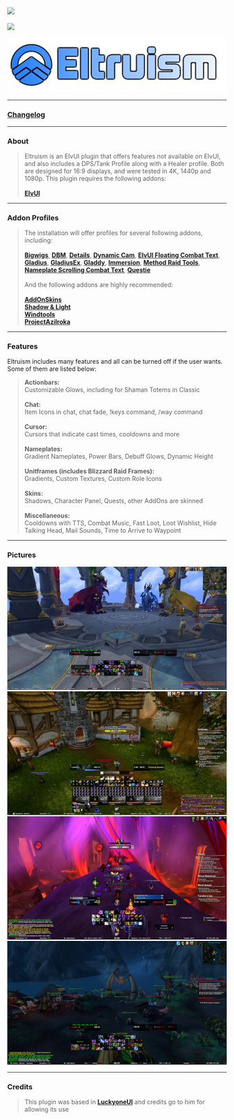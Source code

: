 ### [![](https://img.shields.io/badge/Eltruism-Join-steelblue.svg?longCache=true?style=flat-square&logo=discord)](https://discord.gg/cXfA56gmYW)
[![](https://img.shields.io/github/downloads/eltreum0/eltruism/total?color=steelblue&logo=github)](https://github.com/eltreum0/eltruism/releases)
<p align="center"> <img src="https://github.com/eltreum0/eltreum0.github.io/raw/main/logohq.png"/></p>

___
### [Changelog](https://github.com/eltreum0/eltruism/blob/main/Changelog.md)
___
### About
> Eltruism is an ElvUI plugin that offers features not available on ElvUI, and also includes a DPS/Tank Profile along with a Healer profile. Both are designed for 16:9 displays, and were tested in 4K, 1440p and 1080p. This plugin requires the following addons:\
\
**[ElvUI](https://www.tukui.org/download.php/ui=elvui)**
___
### Addon Profiles
> The installation will offer profiles for several following addons, including:\
 \
**[Bigwigs](https://www.curseforge.com/wow/addons/big-wigs)**, **[DBM](https://www.curseforge.com/wow/addons/deadly-boss-mods)**, **[Details](https://www.curseforge.com/wow/addons/details)**, **[Dynamic Cam](https://www.curseforge.com/wow/addons/dynamiccam)**, **[ElvUI Floating Combat Text](https://www.tukui.org/addons.php?id=137)**, **[Gladius](https://www.curseforge.com/wow/addons/gladius-v3)**, **[GladiusEx](https://www.curseforge.com/wow/addons/gladiusex)**, **[Gladdy](https://www.curseforge.com/wow/addons/gladdy-tbc)**, **[Immersion](https://www.curseforge.com/wow/addons/immersion)**, **[Method Raid Tools](https://www.curseforge.com/wow/addons/method-raid-tools)**, **[Nameplate Scrolling Combat Text](https://www.curseforge.com/wow/addons/nameplate-scrolling-combat-text)**, **[Questie](https://www.curseforge.com/wow/addons/questie)**\
 \
> And the following addons are highly recommended:\
 \
**[AddOnSkins](https://www.curseforge.com/wow/addons/addonskins)**\
**[Shadow & Light](https://www.tukui.org/addons.php?id=38)**\
**[Windtools](https://www.curseforge.com/wow/addons/elvui-windtools)**\
**[ProjectAzilroka](https://www.curseforge.com/wow/addons/projectazilroka)**
___
### Features
Eltruism includes many features and all can be turned off if the user wants. Some of them are listed below:

>**Actionbars:**\
Customizable Glows, including for Shaman Totems in Classic\
\
>**Chat:**\
Item Icons in chat, chat fade, !keys command, /way command\
\
>**Cursor:**\
Cursors that indicate cast times, cooldowns and more\
\
>**Nameplates:**\
Gradient Nameplates, Power Bars, Debuff Glows, Dynamic Height\
\
>**Unitframes (includes Blizzard Raid Frames):**\
Gradients, Custom Textures, Custom Role Icons\
\
>**Skins:**\
Shadows, Character Panel, Quests, other AddOns are skinned\
\
>**Miscellaneous:**\
Cooldowns with TTS, Combat Music, Fast Loot, Loot Wishlist, Hide Talking Head, Mail Sounds, Time to Arrive to Waypoint
___
### Pictures
[![](https://github.com/eltreum0/eltreum0.github.io/raw/main/Preview1.webp)](https://raw.githubusercontent.com/eltreum0/eltreum0.github.io/main/Preview1Full.webp)
\
[![](https://github.com/eltreum0/eltreum0.github.io/raw/main/Preview2.webp)](https://raw.githubusercontent.com/eltreum0/eltreum0.github.io/main/Preview2Full.webp)
\
[![](https://github.com/eltreum0/eltreum0.github.io/raw/main/Preview3.webp)](https://raw.githubusercontent.com/eltreum0/eltreum0.github.io/main/Preview3Full.webp)
\
[![](https://github.com/eltreum0/eltreum0.github.io/raw/main/Preview4.webp)](https://raw.githubusercontent.com/eltreum0/eltreum0.github.io/main/Preview4Full.webp)
___
### Credits
> This plugin was based in **[LuckyoneUI](httpswww.tukui.orgaddons.php?id=154)** and credits go to him for allowing its use
